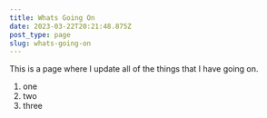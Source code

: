 ```yaml
---
title: Whats Going On
date: 2023-03-22T20:21:48.875Z
post_type: page
slug: whats-going-on
---
```

This is a page where I update all of the things that I have going on.

1. one
2. two
3. three
